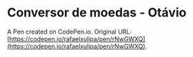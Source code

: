 # Conversor de moedas - Otávio

A Pen created on CodePen.io. Original URL: [https://codepen.io/rafaelxulipa/pen/rNwGWXQ](https://codepen.io/rafaelxulipa/pen/rNwGWXQ).


